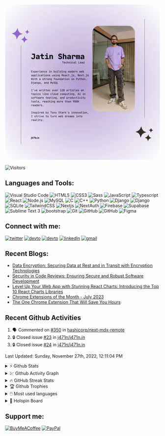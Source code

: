 ![Banner](/banner.png)



![Visitors](https://komarev.com/ghpvc/?username=j471n&label=Visitors&style=for-the-badge)
<!-- [![codechef](https://cp-logo.vercel.app/codechef/jatinsharma009)](https://www.codechef.com/users/jatinsharma009)
[![codeforces](https://cp-logo.vercel.app/codeforces/jatinsharma089659)](https://codeforces.com/profile/jatinsharma089659)
 -->

## Languages and Tools:

<p>
  <img title="Visual Studio Code" width="25px" src="https://cdn.jsdelivr.net/gh/devicons/devicon/icons/vscode/vscode-original.svg" />
  <img title="HTML5" width="25px" src="https://cdn.jsdelivr.net/gh/devicons/devicon/icons/html5/html5-original.svg" />
  <img title="CSS3" width="25px" src="https://cdn.jsdelivr.net/gh/devicons/devicon/icons/css3/css3-original.svg" />
  <img title="Sass" width="25px" src="https://cdn.jsdelivr.net/gh/devicons/devicon/icons/sass/sass-original.svg" />
  <img title="JavaScript" width="25px" src="https://cdn.jsdelivr.net/gh/devicons/devicon/icons/javascript/javascript-original.svg" />
  <img title="Typescript" width="25px" src="https://cdn.jsdelivr.net/gh/devicons/devicon/icons/typescript/typescript-original.svg" />
  <img title="React" width="25px" src="https://cdn.jsdelivr.net/gh/devicons/devicon/icons/react/react-original.svg" />
  <img title="Node.js" width="25px" src="https://cdn.jsdelivr.net/gh/devicons/devicon/icons/nodejs/nodejs-original.svg" />
  <img title="MySQL" width="25px" src="https://cdn.jsdelivr.net/gh/devicons/devicon/icons/mysql/mysql-original.svg" />
  <img title="C" width="25px" src="https://cdn.jsdelivr.net/gh/devicons/devicon/icons/c/c-original.svg" />
  <img title="C++" width="25px" src="https://cdn.jsdelivr.net/gh/devicons/devicon/icons/cplusplus/cplusplus-original.svg" />
  <img title="Python" width="25px" src="https://cdn.jsdelivr.net/gh/devicons/devicon/icons/python/python-original.svg" />
  <img title="Django" width="25px"  src="https://img.icons8.com/material-outlined/48/000000/django.png#gh-light-mode-only" />
  <img title="Django" width="25px"  src="https://img.icons8.com/material-outlined/48/ffffff/django.png#gh-dark-mode-only" />
  <img title="SQLite" width="25px"  src="https://cdn.jsdelivr.net/gh/devicons/devicon/icons/sqlite/sqlite-original.svg" />
  <img title="TailwindCSS" width="25px" src="https://cdn.jsdelivr.net/gh/devicons/devicon/icons/tailwindcss/tailwindcss-plain.svg" />
  <img title="Nextjs" width="25px" src="https://imgur.com/hPofQoP.png" />
  <img title="NextAuth" width="25px" src="https://next-auth.js.org/img/logo/logo-sm.png"/>
  <img title="Firebase" width="25px" src="https://i.imgur.com/ySmf4g5.png" />
  <img title="Supabase" width="25px" src="https://imgur.com/xgNKVQa.png" />                                         
  <img title="Sublime Text 3" width="25px" src="https://pbs.twimg.com/media/DJnkUqqVoAAFGQO.png" />                                       
  <img title="bootstrap" width="25px" src="https://img.icons8.com/color/48/000000/bootstrap.png"/>                    
  <img title="Git" width="25px" src="https://cdn.jsdelivr.net/gh/devicons/devicon/icons/git/git-original.svg" />
  <img title="GitHub" width="25px" src="https://user-images.githubusercontent.com/3369400/139448065-39a229ba-4b06-434b-bc67-616e2ed80c8f.png#gh-light-mode-only" />
  <img title="GitHub" width="25px" src="https://user-images.githubusercontent.com/3369400/139447912-e0f43f33-6d9f-45f8-be46-2df5bbc91289.png#gh-dark-mode-only" /> 
  <img title="Figma" width="25px" src="https://cdn.jsdelivr.net/gh/devicons/devicon/icons/figma/figma-original.svg" /> 
</p>


## Connect with me:

[![twitter](https://img.shields.io/badge/Twitter-1DA1F2?style=for-the-badge&logo=twitter&logoColor=white)](https://twitter.com/j471n_)
[![devto](https://img.shields.io/badge/dev.to-0A0A0A?style=for-the-badge&logo=devdotto&logoColor=white)](https://dev.to/j471n#gh-light-mode-only)
[![devto](https://img.shields.io/badge/dev.to-ffffff?style=for-the-badge&logo=devdotto&logoColor=black)](https://dev.to/j471n#gh-dark-mode-only)
[![linkedIn](https://img.shields.io/badge/LinkedIn-0077B5?style=for-the-badge&logo=linkedin&logoColor=white)](https://www.linkedin.com/in/j471n/)
[![gmail](https://img.shields.io/badge/Gmail-D14836?style=for-the-badge&logo=gmail&logoColor=white)](mailto:me@j471n.in)


## Recent Blogs:
<!-- Dev.to:START -->
- [Data Encryption: Securing Data at Rest and in Transit with Encryption Technologies](https://dev.to/documatic/data-encryption-securing-data-at-rest-and-in-transit-with-encryption-technologies-1lc2)
- [Security in Code Reviews: Ensuring Secure and Robust Software Development](https://dev.to/documatic/security-in-code-reviews-ensuring-secure-and-robust-software-development-17kp)
- [Level Up Your Web App with Stunning React Charts: Introducing the Top 10 React Charts Libraries](https://dev.to/adminmart/level-up-your-web-app-with-stunning-react-charts-introducing-the-top-10-react-charts-libraries-22p3)
- [Chrome Extensions of the Month - July 2023](https://dev.to/j471n/chrome-extensions-of-the-month-july-2023-2ea3)
- [The One Chrome Extension That Will Save You Hours](https://dev.to/j471n/the-one-chrome-extension-that-will-save-you-hours-27do)
<!-- Dev.to:END -->

## Recent Github Activities
<!--START_SECTION:activity-->
1. 🗣 Commented on [#350](https://github.com/hashicorp/next-mdx-remote/issues/350#issuecomment-1611808394) in [hashicorp/next-mdx-remote](https://github.com/hashicorp/next-mdx-remote)
2. 🔒 Closed issue [#23](https://github.com/j471n/j471n.in/issues/23) in [j471n/j471n.in](https://github.com/j471n/j471n.in)
3. 🔒 Closed issue [#24](https://github.com/j471n/j471n.in/issues/24) in [j471n/j471n.in](https://github.com/j471n/j471n.in)
<!--END_SECTION:activity-->

<!--RECENT_ACTIVITY:last_update-->
Last Updated: Sunday, November 27th, 2022, 12:11:04 PM
<!--RECENT_ACTIVITY:last_update_end-->

<details>
  <summary>⚡ Github Stats</summary>
  <br>
  <img src="https://github-readme-stats.vercel.app/api?username=j471n&show_icons=true&theme=dark&hide_border=true" alt="Jatin's Github Stats" />
</details>

<details>
  <summary>💹 Github Activity Graph</summary>
  <br>
  <img src="https://github-readme-activity-graph.cyclic.app/graph?username=j471n&theme=react-dark" alt="Oops, something went wrong with Activity Graph" />
</details>

<details>
  <summary>🔥 GitHub Streak Stats</summary>
  <br>
  <img src="http://github-readme-streak-stats.herokuapp.com?user=j471n&theme=dark&hide_border=true&date_format=M%20j%5B%2C%20Y%5D" alt="GitHub Streak Stats" />
</details>

<details>
  <summary>🏆 Github Trophies</summary>
  <br>
  <img src="https://github-profile-trophy.vercel.app/?username=j471n&theme=nord" alt="Jatin's Github Activity Graph" />
</details>

<details>
  <summary>🖱️ Most used languages</summary>
  <br>
  <img src="https://github-readme-stats.vercel.app/api/top-langs?username=j471n&show_icons=true&locale=en&layout=compact&theme=dark" alt="Jatin's Github Activity Graph" />
</details>

<details>
  <summary>🏅 Holopin Board</summary>
  <br>
  <img src="https://holopin.me/j471n" alt="Holopin's Badges" />
</details>


<!-- <br> -->
<!-- ![Jokes Card](https://readme-jokes.vercel.app/api) -->

## Support me:

[![BuyMeACoffee](https://img.shields.io/badge/Buy%20Me%20a%20Coffee-ffdd00?style=for-the-badge&logo=buy-me-a-coffee&logoColor=black)](https://www.buymeacoffee.com/j471n)
[![PayPal](https://img.shields.io/badge/PayPal-00457C?style=for-the-badge&logo=paypal&logoColor=white)](https://www.paypal.com/paypalme/j47in)


